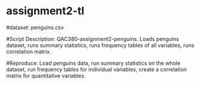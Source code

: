 # assignment2-tl

#dataset: penguins.csv

#Script Description: QAC380-assignment2-penguins. Loads penguins dataset, runs summary statistics, runs frequency tables of all variables, runs correlation matrix.

#Reproduce: Load penguins data, run summary statistics on the whole dataset, run frequency tables for individual variables, create a correlation matrix for quantitative variables.

